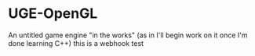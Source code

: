 # UGE-OpenGL
An untitled game engine "in the works" (as in I'll begin work on it once I'm done learning C++)
this is a webhook test

